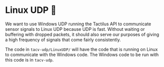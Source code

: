# Linux UDP :rocket:

We want to use Windows UDP running the Tactilus API to communicate sensor signals to Linux UDP because UDP is fast. Without waiting or buffering with dropped packets, it should also serve our purposes of giving a high frequency of signals that come fairly consistently. 

The code in `tacv-udp/LinuxUDP/` will have the code that is running on Linux to communicate with the Windows code. The Windows code to be run with this code is in `tacv-udp`.

